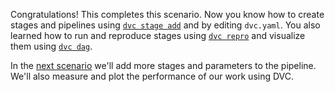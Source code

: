 
Congratulations! This completes this scenario. Now you know how to create
stages and pipelines using [`dvc stage add`][dvcstageadd] and by editing
`dvc.yaml`. You also learned how to run and reproduce stages using [`dvc
repro`][dvcrepro] and visualize them using [`dvc dag`][dvcdag]. 


In the [next scenario][nextsc] we'll add more stages and parameters to the
pipeline. We'll also measure and plot the performance of our work using DVC.

[dvcstageadd]: https://dvc.org/doc/command-reference/stage/add 
[dvcrepro]: https://dvc.org/doc/command-reference/repro 
[dvcdag]: https://dvc.org/doc/command-reference/dag 
[nextsc]: https://katacoda.com/dvc/courses/get-started/params-metrics-plots

